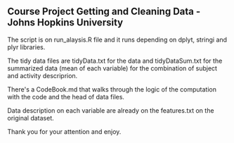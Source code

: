 ## Course Project Getting and Cleaning Data - Johns Hopkins University

The script is on run_alaysis.R file and it runs depending on dplyt, stringi and plyr libraries.

The tidy data files are tidyData.txt for the data and tidyDataSum.txt for the summarized data (mean of each variable) for the combination of subject and activity descriprion.

There's a CodeBook.md that walks through the logic of the computation with the code and the head of data files.

Data description on each variable are already on the features.txt on the original dataset.

Thank you for your attention and enjoy.
